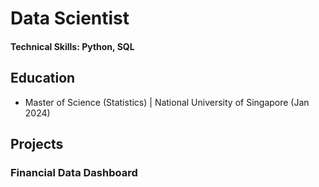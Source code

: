 # Data Scientist

#### Technical Skills: Python, SQL

## Education
- Master of Science (Statistics) | National University of Singapore (Jan 2024)

## Projects

### Financial Data Dashboard
